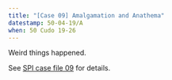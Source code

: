 ```yaml
---
title: "[Case 09] Amalgamation and Anathema"
datestamp: 50-04-19/A
when: 50 Cudo 19-26
---
```


Weird things happened.

See [SPI case file 09](https://docs.google.com/document/d/1bFcyQ_CyjOfxFyk81IX4171ti6_rvCIj2BjJy9q_GgQ/edit) for details.
